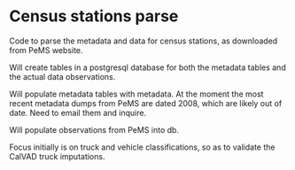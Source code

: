 # Census stations parse

Code to parse the metadata and data for census stations, as downloaded
from PeMS website.

Will create tables in a postgresql database for both the metadata
tables and the actual data observations.

Will populate metadata tables with metadata.  At the moment the most
recent metadata dumps from PeMS are dated 2008, which are likely out
of date.  Need to email them and inquire.

Will populate observations from PeMS into db.

Focus initially is on truck and vehicle classifications, so as to
validate the CalVAD truck imputations.
